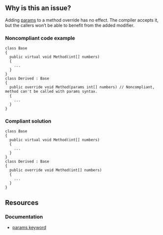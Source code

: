 ## Why is this an issue?
 
Adding [params](https://learn.microsoft.com/en-us/dotnet/csharp/language-reference/keywords/params) to a method override has no effect. The compiler accepts it, but the callers won’t be able to benefit from the added modifier.
 
### Noncompliant code example

    class Base
    {
      public virtual void Method(int[] numbers)
      {
        ...
      }
    }
    class Derived : Base
    {
      public override void Method(params int[] numbers) // Noncompliant, method can't be called with params syntax.
      {
        ...
      }
    }

### Compliant solution

    class Base
    {
      public virtual void Method(int[] numbers)
      {
        ...
      }
    }
    class Derived : Base
    {
      public override void Method(int[] numbers)
      {
        ...
      }
    }

## Resources
 
### Documentation
 
- [params keyword](https://learn.microsoft.com/en-us/dotnet/csharp/language-reference/keywords/params)